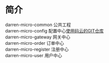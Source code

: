 # 简介
darren-micro-common   公共工程<br>
darren-micro-config   配置中心[使用码云的GIT仓库](https://gitee.com/mycode2018/darren-micro-config)<br>
darren-micro-gateway  网关中心<br>
darren-micro-order    订单中心<br>
darren-micro-register 注册中心<br>
darren-micro-user     用户中心<br>
